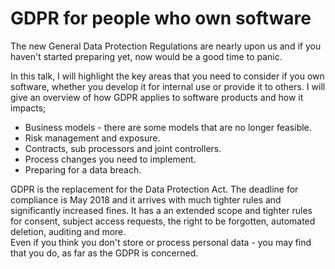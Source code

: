 # GDPR for people who own software

The new General Data Protection Regulations are nearly upon us and if you haven't started preparing yet, now would be a good time to panic.

In this talk, I will highlight the key areas that you need to consider if you own software, whether you develop it for internal use or provide it to others. I will give an overview of how GDPR applies to software products and how it impacts;
- Business models - there are some models that are no longer feasible.
- Risk management and exposure.
- Contracts, sub processors and joint controllers.
- Process changes you need to implement.
- Preparing for a data breach.

GDPR is the replacement for the Data Protection Act. The deadline for compliance is May 2018 and it arrives with much tighter rules and significantly increased fines. It has a an extended scope and tighter rules for consent, subject access requests, the right to be forgotten, automated deletion, auditing and more.  
Even if you think you don't store or process personal data - you may find that you do, as far as the GDPR is concerned.

